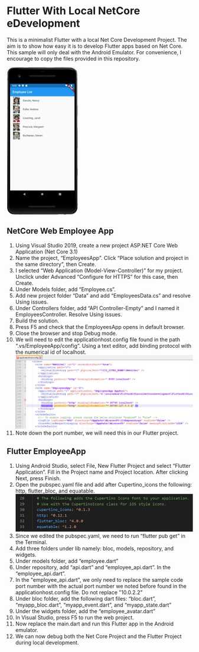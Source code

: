 # Flutter With Local NetCore eDevelopment
This is a minimalist Flutter with a local Net Core Development Project. The aim is to show how easy it is to develop Flutter apps based on Net Core. This sample will only deal with the Android Emulator. For convenience, I encourage to copy the files provided in this repository.

![](https://github.com/i8out/FlutterWithLocalNetCoreDevelopment/blob/master/Images/AndroidEmployeeList.JPG)

## NetCore Web Employee App
1.	Using Visual Studio 2019, create a new project ASP.NET Core Web Application (Net Core 3.1)
2.	Name the project, “EmployeesApp”. Click “Place solution and project in the same directory”, then Create.
3.	I selected “Web Application (Model-View-Controller)” for my project. Unclick under Advanced “Configure for HTTPS” for this case, then Create.
4.	Under Models folder, add “Employee.cs”.
5.	Add new project folder “Data” and add “EmployeesData.cs” and resolve Using issues.
6.	Under Controllers folder, add “API Controller-Empty” and I named it EmployeesController. Resolve Using issues.
7.	Build the solution.
8.	Press F5 and check that the EmployeesApp opens in default browser.
9.	Close the browser and stop Debug mode.
10.	We will need to edit the applicationhost.config file found in the path “.vs/EmployeeApp/config”. Using a text editor, add binding protocol with the numerical id of localhost.
![](https://github.com/i8out/FlutterWithLocalNetCoreDevelopment/blob/master/Images/applicationhostconfig2.JPG)
11. Note down the port number, we will need this in our Flutter project.

## Flutter EmployeeApp
1.	Using Android Studio, select File, New Flutter Project and select “Flutter Application”. Fill in the Project name and Project location. After clicking Next, press Finish.
2.	Open the pubspec.yaml  file and add after Cupertino_icons the following: http, flutter_bloc, and equatable.
![](https://github.com/i8out/FlutterWithLocalNetCoreDevelopment/blob/master/Images/pubspecyaml.JPG)
3.	Since we edited the pubspec.yaml, we need to run “flutter pub get” in the Terminal.
4.	Add three folders under lib namely: bloc, models, repository, and widgets.
5.	Under models folder, add “employee.dart”
6.	Under repository, add “api.dart” and “employee_api.dart”. In the “employee_api.dart”. 
7.  In the "employee_api.dart", we only need to replace the sample code port number with the actual port number we noted before found in the applicationhost.config file. Do not replace "10.0.2.2"
8.	Under bloc folder, add the following dart files: “bloc.dart”, “myapp_bloc.dart”, “myapp_event.dart”, and “myapp_state.dart”
9.	Under the widgets folder, add the “employee_avatar.dart”
10.	In Visual Studio, press F5 to run the web project.
11.	Now replace the main.dart and run this Flutter app in the Android emulator.
12. We can now debug both the Net Core Project and the Flutter Project during local development.



